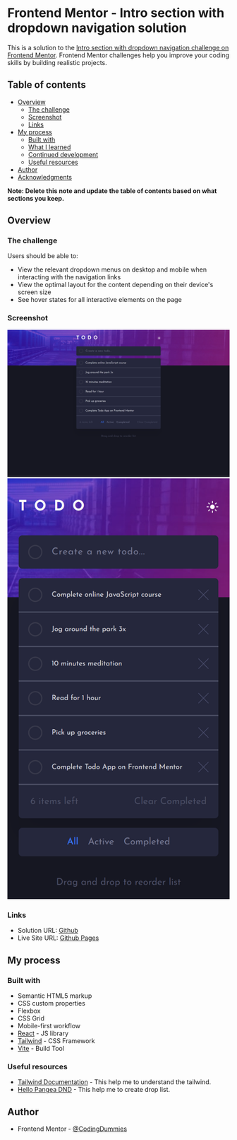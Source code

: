 # Frontend Mentor - Intro section with dropdown navigation solution

This is a solution to the [Intro section with dropdown navigation challenge on Frontend Mentor](https://www.frontendmentor.io/challenges/intro-section-with-dropdown-navigation-ryaPetHE5). Frontend Mentor challenges help you improve your coding skills by building realistic projects.

## Table of contents

- [Overview](#overview)
  - [The challenge](#the-challenge)
  - [Screenshot](#screenshot)
  - [Links](#links)
- [My process](#my-process)
  - [Built with](#built-with)
  - [What I learned](#what-i-learned)
  - [Continued development](#continued-development)
  - [Useful resources](#useful-resources)
- [Author](#author)
- [Acknowledgments](#acknowledgments)

**Note: Delete this note and update the table of contents based on what sections you keep.**

## Overview

### The challenge

Users should be able to:

- View the relevant dropdown menus on desktop and mobile when interacting with the navigation links
- View the optimal layout for the content depending on their device's screen size
- See hover states for all interactive elements on the page

### Screenshot

![Desktop Preview](./screenshot/desktop-preview.png)
![Mobile Preview](./screenshot/mobile-preview.png)

### Links

- Solution URL: [Github](https://github.com/CodingDummies/todo-app-main)
- Live Site URL: [Github Pages](https://codingdummies.github.io/todo-app-main/)

## My process

### Built with

- Semantic HTML5 markup
- CSS custom properties
- Flexbox
- CSS Grid
- Mobile-first workflow
- [React](https://react.dev/) - JS library
- [Tailwind](https://tailwindcss.com/) - CSS Framework
- [Vite](https://vitejs.dev/) - Build Tool

### Useful resources

- [Tailwind Documentation](https://tailwindcss.com/docs) - This help me to understand the tailwind.
- [Hello Pangea DND](https://github.com/hello-pangea/dnd) - This help me to create drop list.

## Author

- Frontend Mentor - [@CodingDummies](https://www.frontendmentor.io/profile/CodingDummies)
